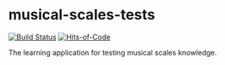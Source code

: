 # musical-scales-tests

[![Build Status](https://travis-ci.org/aistomin/musical-scales-tests.svg?branch=master)](https://travis-ci.org/aistomin/musical-scales-tests)
[![Hits-of-Code](https://hitsofcode.com/github/aistomin/musical-scales-tests)](https://hitsofcode.com/github/aistomin/musical-scales-tests/view)

The learning application for testing musical scales knowledge.
